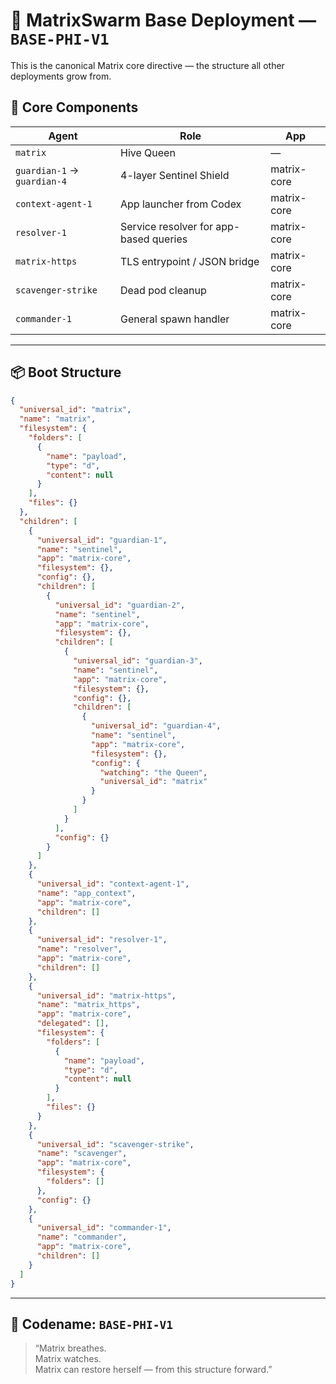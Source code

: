 # 🧠 MatrixSwarm Base Deployment — `BASE-PHI-V1`

This is the canonical Matrix core directive — the structure all other deployments grow from.

## 🧬 Core Components

| Agent | Role | App |
|-------|------|-----|
| `matrix` | Hive Queen | — |
| `guardian-1` → `guardian-4` | 4-layer Sentinel Shield | matrix-core |
| `context-agent-1` | App launcher from Codex | matrix-core |
| `resolver-1` | Service resolver for app-based queries | matrix-core |
| `matrix-https` | TLS entrypoint / JSON bridge | matrix-core |
| `scavenger-strike` | Dead pod cleanup | matrix-core |
| `commander-1` | General spawn handler | matrix-core |

---

## 📦 Boot Structure

```json
{
  "universal_id": "matrix",
  "name": "matrix",
  "filesystem": {
    "folders": [
      {
        "name": "payload",
        "type": "d",
        "content": null
      }
    ],
    "files": {}
  },
  "children": [
    {
      "universal_id": "guardian-1",
      "name": "sentinel",
      "app": "matrix-core",
      "filesystem": {},
      "config": {},
      "children": [
        {
          "universal_id": "guardian-2",
          "name": "sentinel",
          "app": "matrix-core",
          "filesystem": {},
          "children": [
            {
              "universal_id": "guardian-3",
              "name": "sentinel",
              "app": "matrix-core",
              "filesystem": {},
              "config": {},
              "children": [
                {
                  "universal_id": "guardian-4",
                  "name": "sentinel",
                  "app": "matrix-core",
                  "filesystem": {},
                  "config": {
                    "watching": "the Queen",
                    "universal_id": "matrix"
                  }
                }
              ]
            }
          ],
          "config": {}
        }
      ]
    },
    {
      "universal_id": "context-agent-1",
      "name": "app_context",
      "app": "matrix-core",
      "children": []
    },
    {
      "universal_id": "resolver-1",
      "name": "resolver",
      "app": "matrix-core",
      "children": []
    },
    {
      "universal_id": "matrix-https",
      "name": "matrix_https",
      "app": "matrix-core",
      "delegated": [],
      "filesystem": {
        "folders": [
          {
            "name": "payload",
            "type": "d",
            "content": null
          }
        ],
        "files": {}
      }
    },
    {
      "universal_id": "scavenger-strike",
      "name": "scavenger",
      "app": "matrix-core",
      "filesystem": {
        "folders": []
      },
      "config": {}
    },
    {
      "universal_id": "commander-1",
      "name": "commander",
      "app": "matrix-core",
      "children": []
    }
  ]
}
```

---

## 📜 Codename: `BASE-PHI-V1`

> “Matrix breathes.  
> Matrix watches.  
> Matrix can restore herself — from this structure forward.”  
